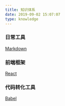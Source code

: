 ```yaml
---
title: 知识体系
date: 2019-09-02 15:07:07
type: knowledge
---
```



### 日常工具

[Markdown](/tags/markdown/)

### 前端框架
[React](/tags/react)

### 代码转化工具
[Babel](/tags/babel)
